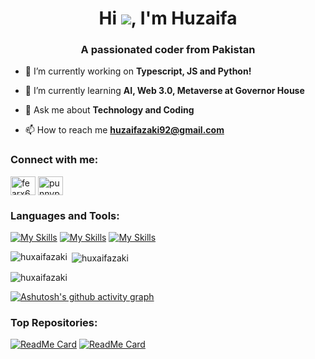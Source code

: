 <h1 align="center">Hi <img src = https://user-images.githubusercontent.com/18350557/176309783-0785949b-9127-417c-8b55-ab5a4333674e.gif>, I'm Huzaifa</h1>
<h3 align="center">A passionated coder from Pakistan</h3>

- 🔭 I’m currently working on **Typescript, JS and Python!**

- 🌱 I’m currently learning **AI, Web 3.0, Metaverse at Governor House**

- 💬 Ask me about **Technology and Coding**

- 📫 How to reach me **huzaifazaki92@gmail.com**

<h3 align="left">Connect with me:</h3>
<p align="left">
<a href="https://instagram.com/fearx666" target="blank"><img align="center" src="https://raw.githubusercontent.com/rahuldkjain/github-profile-readme-generator/master/src/images/icons/Social/instagram.svg" alt="fearx666" height="30" width="40" /></a>
<a href="https://www.youtube.com/c/punnyplate" target="blank"><img align="center" src="https://raw.githubusercontent.com/rahuldkjain/github-profile-readme-generator/master/src/images/icons/Social/youtube.svg" alt="punnyplate" height="30" width="40" /></a>
</p>

<h3 align="left">Languages and Tools:</h3>

[![My Skills](https://skillicons.dev/icons?i=html,css,js,cpp,c#&theme=light)](https://skillicons.dev)
[![My Skills](https://skillicons.dev/icons?i=ts,py,ps,figma,pr&theme=light)](https://skillicons.dev)
[![My Skills](https://skillicons.dev/icons?i=unity,unreal,robloxstudio&theme=light)](https://skillicons.dev)

<p><img align="left" src="https://github-readme-stats.vercel.app/api/top-langs?username=huxaifazaki&show_icons=true&locale=en&layout=compact" alt="huxaifazaki" /></p>

<p>&nbsp;<img align="center" src="https://github-readme-stats.vercel.app/api?username=huxaifazaki&show_icons=true&locale=en" alt="huxaifazaki" /></p>

<p><img align="center" src="https://github-readme-streak-stats.herokuapp.com/?user=huxaifazaki&" alt="huxaifazaki" /></p>

[![Ashutosh's github activity graph](https://github-readme-activity-graph.vercel.app/graph?username=Huxaifazaki&bg_color=ffffff&color=000000&line=00ff2a&point=00eeff&area=true&hide_border=true)](https://github.com/ashutosh00710/github-readme-activity-graph)

<h3 align="left">Top Repositories:</h3>

[![ReadMe Card](https://github-readme-stats.vercel.app/api/pin/?username=HUXAIFAZAKI&repo=GHAI-PROJECTS)](https://github.com/HUXAIFAZAKI/GHAI-Projects)
[![ReadMe Card](https://github-readme-stats.vercel.app/api/pin/?username=HUXAIFAZAKI&repo=SirShahmeerAssignments)](https://github.com/HUXAIFAZAKI/SirShahmeerAssignments)
